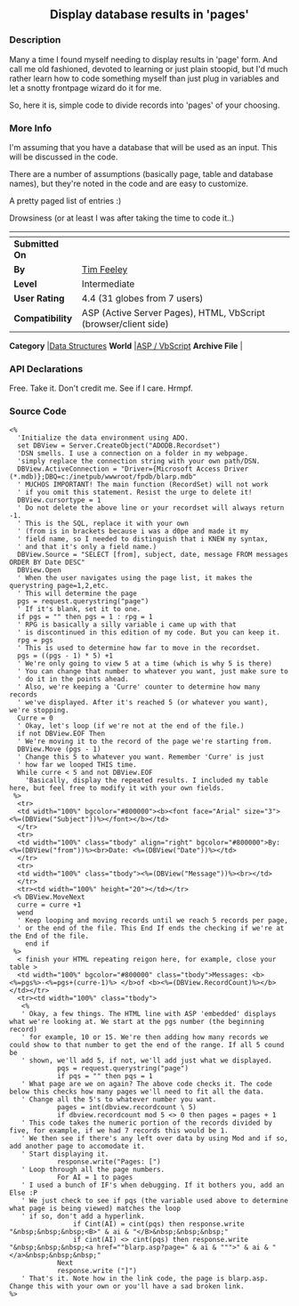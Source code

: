 ﻿<div align="center">

## Display database results in 'pages'


</div>

### Description

Many a time I found myself needing to display results in 'page' form. And call me old fashioned, devoted to learning or just plain stoopid, but I'd much rather learn how to code something myself than just plug in variables and let a snotty frontpage wizard do it for me.

So, here it is, simple code to divide records into 'pages' of your choosing.
 
### More Info
 
I'm assuming that you have a database that will be used as an input. This will be discussed in the code.

There are a number of assumptions (basically page, table and database names), but they're noted in the code and are easy to customize.

A pretty paged list of entries :)

Drowsiness (or at least I was after taking the time to code it..)


<span>             |<span>
---                |---
**Submitted On**   |
**By**             |[Tim Feeley](https://github.com/Planet-Source-Code/PSCIndex/blob/master/ByAuthor/tim-feeley.md)
**Level**          |Intermediate
**User Rating**    |4.4 (31 globes from 7 users)
**Compatibility**  |ASP \(Active Server Pages\), HTML, VbScript \(browser/client side\)

**Category**       |[Data Structures](https://github.com/Planet-Source-Code/PSCIndex/blob/master/ByCategory/data-structures__4-8.md)
**World**          |[ASP / VbScript](https://github.com/Planet-Source-Code/PSCIndex/blob/master/ByWorld/asp-vbscript.md)
**Archive File**   |[](https://github.com/Planet-Source-Code/tim-feeley-display-database-results-in-pages__4-6696/archive/master.zip)

### API Declarations

Free. Take it. Don't credit me. See if I care. Hrmpf.


### Source Code

```
<%
  'Initialize the data environment using ADO.
  set DBView = Server.CreateObject("ADODB.Recordset")
  'DSN smells. I use a connection on a folder in my webpage.
  'simply replace the connection string with your own path/DSN.
  DBView.ActiveConnection = "Driver={Microsoft Access Driver (*.mdb)};DBQ=c:/inetpub/wwwroot/fpdb/blarp.mdb"
  ' MUCHOS IMPORTANT! The main function (RecordSet) will not work
  ' if you omit this statement. Resist the urge to delete it!
  DBView.cursortype = 1
  ' Do not delete the above line or your recordset will always return -1.
  ' This is the SQL, replace it with your own
  ' (from is in brackets because i was a d0pe and made it my
  ' field name, so I needed to distinguish that i KNEW my syntax,
  ' and that it's only a field name.)
  DBView.Source = "SELECT [from], subject, date, message FROM messages ORDER BY Date DESC"
  DBView.Open
  ' When the user navigates using the page list, it makes the querystring page=1,2,etc.
  ' This will determine the page
  pgs = request.querystring("page")
  ' If it's blank, set it to one.
  if pgs = "" then pgs = 1 : rpg = 1
  ' RPG is basically a silly variable i came up with that
  ' is discontinued in this edition of my code. But you can keep it.
  rpg = pgs
  ' This is used to determine how far to move in the recordset.
  pgs = ((pgs - 1) * 5) +1
  ' We're only going to view 5 at a time (which is why 5 is there)
  ' You can change that number to whatever you want, just make sure to
  ' do it in the points ahead.
  ' Also, we're keeping a 'Curre' counter to determine how many records
  ' we've displayed. After it's reached 5 (or whatever you want), we're stopping.
  Curre = 0
  ' Okay, let's loop (if we're not at the end of the file.)
  if not DBView.EOF Then
  ' We're moving it to the record of the page we're starting from.
  DBView.Move (pgs - 1)
  ' Change this 5 to whatever you want. Remember 'Curre' is just
  ' how far we looped THIS time.
  While curre < 5 and not DBView.EOF
	'Basically, display the repeated results. I included my table here, but feel free to modify it with your own fields.
 %>
  <tr>
  <td width="100%" bgcolor="#800000"><b><font face="Arial" size="3"><%=(DBView("Subject"))%></font></b></td>
  </tr>
  <tr>
  <td width="100%" class="tbody" align="right" bgcolor="#800000">By: <%=(DBView("from"))%><br>Date: <%=(DBView("Date"))%></td>
  </tr>
  <tr>
  <td width="100%" class="tbody"><%=(DBView("Message"))%><br></td>
  </tr>
  <tr><td width="100%" height="20"></td></tr>
 <% DBView.MoveNext
  curre = curre +1
  wend
  ' Keep looping and moving records until we reach 5 records per page,
  ' or the end of the file. This End If ends the checking if we're at the End of the file.
 	end if
 %>
  < finish your HTML repeating reigon here, for example, close your table >
  <td width="100%" bgcolor="#800000" class="tbody">Messages: <b><%=pgs%>-<%=pgs+(curre-1)%> </b>of <b><%=(DBView.RecordCount)%></b></td></tr>
  <tr><td width="100%" class="tbody">
   <%
   ' Okay, a few things. The HTML line with ASP 'embedded' displays what we're looking at. We start at the pgs number (the beginning record)
   ' for example, 10 or 15. We're then adding how many records we could show to that number to get the end of the range. If all 5 cound be
   ' shown, we'll add 5, if not, we'll add just what we displayed.
			pqs = request.querystring("page")
			if pqs = "" then pqs = 1
   ' What page are we on again? The above code checks it. The code below this checks how many pages we'll need to fit all the data.
   ' Change all the 5's to whatever number you want.
			pages = int(dbview.recordcount \ 5)
			if dbview.recordcount mod 5 <> 0 then pages = pages + 1
   ' This code takes the numeric portion of the records divided by five, for example, if we had 7 records this would be 1.
   ' We then see if there's any left over data by using Mod and if so, add another page to accomodate it.
   ' Start displaying it.
			response.write("Pages: [")
   ' Loop through all the page numbers.
			For AI = 1 to pages
   ' I used a bunch of IF's when debugging. If it bothers you, add an Else :P
   ' We just check to see if pqs (the variable used above to determine what page is being viewed) matches the loop
   ' if so, don't add a hyperlink.
				if Cint(AI) = cint(pqs) then response.write "&nbsp;&nbsp;&nbsp;<B>" & ai & "</B>&nbsp;&nbsp;&nbsp;"
				if cint(AI) <> cint(pqs) then response.write "&nbsp;&nbsp;&nbsp;<a href=""blarp.asp?page=" & ai & """>" & ai & "</a>&nbsp;&nbsp;&nbsp;"
			Next
			response.write ("]")
   ' That's it. Note how in the link code, the page is blarp.asp. Change this with your own or you'll have a sad broken link.
%>
```

